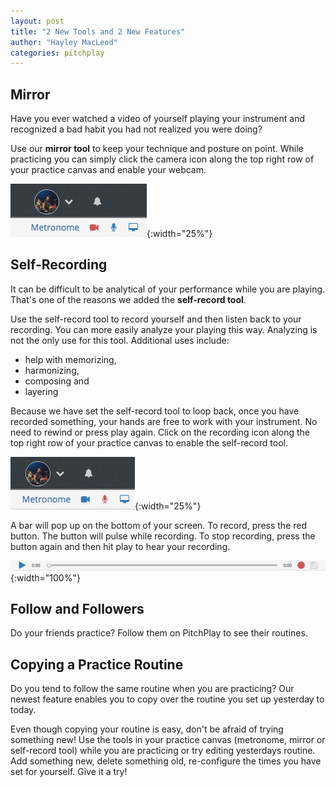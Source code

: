 ```yaml
---
layout: post
title: "2 New Tools and 2 New Features"
author: "Hayley MacLeod"
categories: pitchplay
---
```

## Mirror

Have you ever watched a video of yourself playing your instrument and recognized a bad habit you had not realized you
were doing?

Use our __mirror tool__ to keep your technique and posture on point. While practicing you
can simply click the camera icon along the top right row of your practice canvas and enable your webcam.

![](/assets/img/2016-05-13/mirror.png){:width="25%"}

## Self-Recording

It can be difficult to be analytical of your performance while you are playing. That's one of the reasons we added the __self-record tool__.

Use the self-record tool to record yourself and then listen back to your recording. You can more easily analyze your playing this way. Analyzing is not the only use for this tool. Additional uses include:

* help with memorizing,
* harmonizing,
* composing and
* layering

Because we have set the self-record tool to loop back, once you have recorded something, your hands are free to work with your instrument. No need to rewind or press play again. Click on the recording icon along the top right row of your practice canvas to enable the self-record tool.

![](/assets/img/2016-05-13/record.png){:width="25%"}

A bar will pop up on the bottom of your screen. To record, press the red button. The button will pulse while recording. To stop recording, press the button again and then hit play to hear your recording.

![](/assets/img/2016-05-13/recordbar.png){:width="100%"}

## Follow and Followers

Do your friends practice? Follow them on PitchPlay to see their routines. 


## Copying a Practice Routine

Do you tend to follow the same routine when you are practicing? Our newest feature enables you to copy over the routine you set up yesterday to today.

Even though copying your routine is easy, don't be afraid of trying something new! Use the tools in your practice canvas (metronome, mirror or self-record tool) while you are practicing or try editing yesterdays routine. Add something new, delete something old, re-configure the times you have set for yourself. Give it a try!
